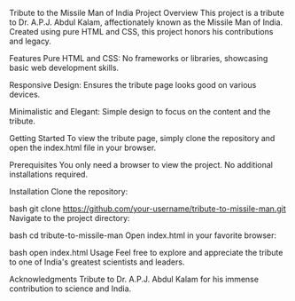 Tribute to the Missile Man of India
Project Overview
This project is a tribute to Dr. A.P.J. Abdul Kalam, affectionately known as the Missile Man of India. Created using pure HTML and CSS, this project honors his contributions and legacy.

Features
Pure HTML and CSS: No frameworks or libraries, showcasing basic web development skills.

Responsive Design: Ensures the tribute page looks good on various devices.

Minimalistic and Elegant: Simple design to focus on the content and the tribute.

Getting Started
To view the tribute page, simply clone the repository and open the index.html file in your browser.

Prerequisites
You only need a browser to view the project. No additional installations required.

Installation
Clone the repository:

bash
git clone https://github.com/your-username/tribute-to-missile-man.git
Navigate to the project directory:

bash
cd tribute-to-missile-man
Open index.html in your favorite browser:

bash
open index.html
Usage
Feel free to explore and appreciate the tribute to one of India's greatest scientists and leaders.

Acknowledgments
Tribute to Dr. A.P.J. Abdul Kalam for his immense contribution to science and India.
